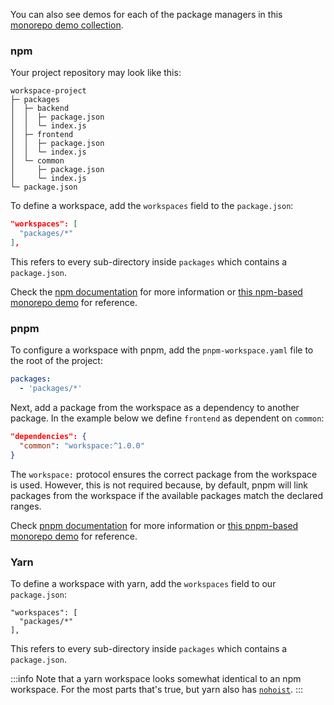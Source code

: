 You can also see demos for each of the package managers in this [monorepo demo collection](https://stackblitz.com/@d3lm/collections/workspaces).

### npm

Your project repository may look like this:

```
workspace-project
├─ packages
│  ├─ backend
│  │  ├─ package.json
│  │  └─ index.js
│  ├─ frontend
│  │  ├─ package.json
│  │  └─ index.js
│  └─ common
│     ├─ package.json
│     └─ index.js
└─ package.json
```

To define a workspace, add the `workspaces` field to the `package.json`:

```json
"workspaces": [
  "packages/*"
],
```

This refers to every sub-directory inside `packages` which contains a `package.json`.

Check the [npm documentation](https://docs.npmjs.com/cli/v7/using-npm/workspaces) for more information or [this npm-based monorepo demo](https://stackblitz.com/edit/node-4cygsf?file=README.md) for reference. 

### pnpm

To configure a workspace with pnpm, add the `pnpm-workspace.yaml` file to the root of the project:

```yaml
packages:
  - 'packages/*'
```

Next, add a package from the workspace as a dependency to another package. In the example below we define `frontend` as dependent on `common`:

```json
"dependencies": {
  "common": "workspace:^1.0.0"
}
```

The `workspace:` protocol ensures the correct package from the workspace is used. However, this is not required because, by default, pnpm will link packages from the workspace if the available packages match the declared ranges.

Check [pnpm documentation](https://pnpm.io/workspaces) for more information or [this pnpm-based monorepo demo](https://stackblitz.com/edit/node-gw1rvh?file=README.md) for reference. 


### Yarn

To define a workspace with yarn, add the `workspaces` field to our `package.json`:

```
"workspaces": [
  "packages/*"
],
```

This refers to every sub-directory inside `packages` which contains a `package.json`.

:::info
Note that a yarn workspace looks somewhat identical to an npm workspace. For the most parts that's true, but yarn also has [`nohoist`](https://classic.yarnpkg.com/blog/2018/02/15/nohoist).
:::